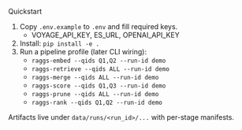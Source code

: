 Quickstart
1) Copy `.env.example` to `.env` and fill required keys.
   - VOYAGE_API_KEY, ES_URL, OPENAI_API_KEY
2) Install: `pip install -e .`
3) Run a pipeline profile (later CLI wiring):
   - `raggs-embed --qids Q1,Q2 --run-id demo`
   - `raggs-retrieve --qids ALL --run-id demo`
   - `raggs-merge --qids ALL --run-id demo`
   - `raggs-score --qids Q1,Q3 --run-id demo`
   - `raggs-prune --qids ALL --run-id demo`
   - `raggs-rank --qids Q1,Q2 --run-id demo`

Artifacts live under `data/runs/<run_id>/...` with per-stage manifests.

